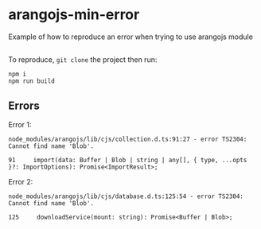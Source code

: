 # arangojs-min-error
Example of how to reproduce an error when trying to use arangojs module
##
To reproduce, ```git clone``` the project then run:
```
npm i
npm run build
```

## Errors
Error 1:
```
node_modules/arangojs/lib/cjs/collection.d.ts:91:27 - error TS2304: Cannot find name 'Blob'.

91     import(data: Buffer | Blob | string | any[], { type, ...opts }?: ImportOptions): Promise<ImportResult>;
```
Error 2:
```
node_modules/arangojs/lib/cjs/database.d.ts:125:54 - error TS2304: Cannot find name 'Blob'.

125     downloadService(mount: string): Promise<Buffer | Blob>;
```
